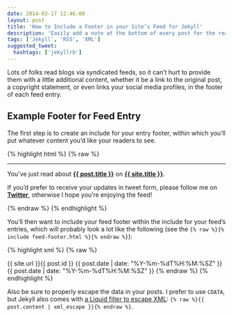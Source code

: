 ```yaml
---
date: 2014-03-17 12:46:00
layout: post
title: 'How to Include a Footer in your Site’s Feed for Jekyll'
description: 'Easily add a note at the bottom of every post for the readers who subscribe to your syndicated feed.'
tags: ['Jekyll', 'RSS', 'XML']
suggested_tweet:
  hashtags: ['jekyllrb']
---
```


Lots of folks read blogs via syndicated feeds, so it can’t hurt to provide them with a little additional content, whether it be a link to the original post, a copyright statement, or even links your social media profiles, in the footer of each feed entry.

## Example Footer for Feed Entry
The first step is to create an include for your entry footer, within which you’ll put whatever content you’d like your readers to see.

{% highlight html %}
{% raw %}
<br>
<hr>
<p>You’ve just read about <strong><a href="{{ site.url }}{{ post.url }}">{{ post.title }}</a></strong> on <strong><a href="{{ site.url }}/">{{ site.title }}</a></strong>.</p>
<p>If you’d prefer to receive your updates in tweet form, please follow me on <strong><a href="https://twitter.com/DavidEnsinger">Twitter</a></strong>, otherwise I hope you’re enjoying the feed!</p>
{% endraw %}
{% endhighlight %}

You’ll then want to include your feed footer within the include for your feed’s entries, which will probably look a lot like the following (see the `{% raw %}{% include feed-footer.html %}{% endraw %}`):

{% highlight xml %}
{% raw %}
<entry>
  <title type="text">{{ post.title | xml_escape }}</title>
  <link rel="alternate" type="text/html" href="{{ site.url }}{{ post.url }}" />
  <id>{{ site.url }}{{ post.id }}</id>
  <published>{{ post.date | date: "%Y-%m-%dT%H:%M:%SZ" }}</published>
  <updated>{{ post.date | date: "%Y-%m-%dT%H:%M:%SZ" }}</updated>
  <content type="html"><![CDATA[ {{ post.content }} {% include feed-footer.html %} ]]></content>
</entry>
{% endraw %}
{% endhighlight %}

Also be sure to properly escape the data in your posts. I prefer to use `CDATA`, but Jekyll also comes with [a Liquid filter to escape XML](http://jekyllrb.com/docs/templates/#filters): `{% raw %}{{ post.content | xml_escape }}{% endraw %}`.
